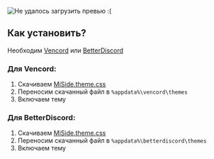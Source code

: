![Не удалось загрузить превью :(](https://i.imgur.com/nEInXLS.png)

## Как установить?
Необходим [Vencord](https://vencord.dev/) или [BetterDiscord](https://betterdiscord.app/)

### Для Vencord:
  1. Скачиваем [MiSide.theme.css](https://github.com/streetraceing/miside-theme/blob/main/MiSide.theme.css)
  2. Переносим скачанный файл в ```%appdata%\vencord\themes```
  3. Включаем тему

### Для BetterDiscord:
  1. Скачиваем [MiSide.theme.css](https://github.com/streetraceing/miside-theme/blob/main/MiSide.theme.css)
  2. Переносим скачанный файл в ```%appdata%\betterdiscord\themes```
  3. Включаем тему
